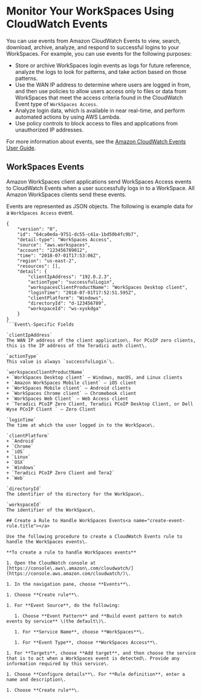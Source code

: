 # Monitor Your WorkSpaces Using CloudWatch Events<a name="cloudwatch-events"></a>

You can use events from Amazon CloudWatch Events to view, search, download, archive, analyze, and respond to successful logins to your WorkSpaces\. For example, you can use events for the following purposes:
+ Store or archive WorkSpaces login events as logs for future reference, analyze the logs to look for patterns, and take action based on those patterns\.
+ Use the WAN IP address to determine where users are logged in from, and then use policies to allow users access only to files or data from WorkSpaces that meet the access criteria found in the CloudWatch Event type of `WorkSpaces Access`\.
+ Analyze login data, which is available in near real\-time, and perform automated actions by using AWS Lambda\. 
+ Use policy controls to block access to files and applications from unauthorized IP addresses\.

For more information about events, see the [Amazon CloudWatch Events User Guide](https://docs.aws.amazon.com/AmazonCloudWatch/latest/events/)\.

## WorkSpaces Events<a name="workspaces-event-types.title"></a>

Amazon WorkSpaces client applications send WorkSpaces Access events to CloudWatch Events when a user successfully logs in to a WorkSpace\. All Amazon WorkSpaces clients send these events\.

Events are represented as JSON objects\. The following is example data for a `WorkSpaces Access` event\.

```
{
    "version": "0",
    "id": "64ca0eda-9751-dc55-c41a-1bd50b4fc9b7",
    "detail-type": "WorkSpaces Access",
    "source": "aws.workspaces",
    "account": "123456789012",
    "time": "2018-07-01T17:53:06Z",
    "region": "us-east-2",
    "resources": [],
    "detail": {
        "clientIpAddress": "192.0.2.3",
        "actionType": "successfulLogin",
        "workspacesClientProductName": "WorkSpaces Desktop client",
        "loginTime": "2018-07-01T17:52:51.595Z",
        "clientPlatform": "Windows",
        "directoryId": "d-123456789",
        "workspaceId": "ws-xyskdga"
    }
}
```Event\-Specific Fields

`clientIpAddress`  
The WAN IP address of the client application\. For PCoIP zero clients, this is the IP address of the Teradici auth client\.

`actionType`  
This value is always `successfulLogin`\.

`workspacesClientProductName`  
+ `WorkSpaces Desktop client` — Windows, macOS, and Linux clients
+ `Amazon WorkSpaces Mobile client` — iOS client
+ `WorkSpaces Mobile client` — Android clients
+ `WorkSpaces Chrome client` — Chromebook client
+ `WorkSpaces Web Client` — Web Access client
+ `Teradici PCoIP Zero Client, Teradici PCoIP Desktop Client, or Dell Wyse PCoIP Client ` — Zero Client

`loginTime`  
The time at which the user logged in to the WorkSpace\.

`clientPlatform`  
+ `Android`
+ `Chrome`
+ `iOS`
+ `Linux`
+ `OSX`
+ `Windows`
+ `Teradici PCoIP Zero Client and Tera2`
+ `Web`

`directoryId`  
The identifier of the directory for the WorkSpace\.

`workspaceId`  
The identifier of the WorkSpace\.

## Create a Rule to Handle WorkSpaces Events<a name="create-event-rule.title"></a>

Use the following procedure to create a CloudWatch Events rule to handle the WorkSpaces events\.

**To create a rule to handle WorkSpaces events**

1. Open the CloudWatch console at [https://console\.aws\.amazon\.com/cloudwatch/](https://console.aws.amazon.com/cloudwatch/)\.

1. In the navigation pane, choose **Events**\.

1. Choose **Create rule**\.

1. For **Event Source**, do the following:

   1. Choose **Event Pattern** and **Build event pattern to match events by service** \(the default\)\.

   1. For **Service Name**, choose **WorkSpaces**\.

   1. For **Event Type**, choose **WorkSpaces Access**\.

1. For **Targets**, choose **Add target**, and then choose the service that is to act when a WorkSpaces event is detected\. Provide any information required by this service\.

1. Choose **Configure details**\. For **Rule definition**, enter a name and description\.

1. Choose **Create rule**\.